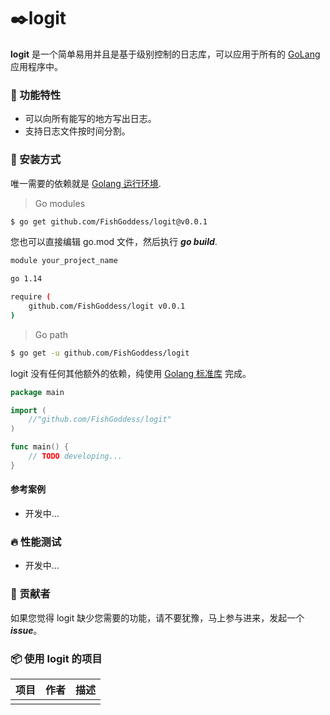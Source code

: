 # ✒️logit

**logit** 是一个简单易用并且是基于级别控制的日志库，可以应用于所有的 [GoLang](https://golang.org) 应用程序中。

### 🥇 功能特性

* 可以向所有能写的地方写出日志。
* 支持日志文件按时间分割。

### 🚀 安装方式

唯一需要的依赖就是 [Golang 运行环境](https://golang.org).

> Go modules

```bash
$ go get github.com/FishGoddess/logit@v0.0.1
```

您也可以直接编辑 go.mod 文件，然后执行 _**go build**_.

```bash
module your_project_name

go 1.14

require (
    github.com/FishGoddess/logit v0.0.1
)
```

> Go path

```bash
$ go get -u github.com/FishGoddess/logit
```

logit 没有任何其他额外的依赖，纯使用 [Golang 标准库](https://golang.org) 完成。

```go
package main

import (
    //"github.com/FishGoddess/logit"
)

func main() {
    // TODO developing...
}
```

#### 参考案例

* 开发中...

### 🔥 性能测试

* 开发中...

### 👥 贡献者

如果您觉得 logit 缺少您需要的功能，请不要犹豫，马上参与进来，发起一个 _**issue**_。

### 📦 使用 logit 的项目

| 项目 | 作者 | 描述 |
| -----------|--------|-------------|
|  |  |  |

